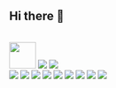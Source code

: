 ## Hi there 👋

<!--
**heloisa-cardillo/heloisa-cardillo** is a ✨ _special_ ✨ repository because its `README.md` (this file) appears on your GitHub profile.

Here are some ideas to get you started:

- 🔭 I’m currently working on ...
- 🌱 I’m currently learning ...
- 👯 I’m looking to collaborate on ...
- 🤔 I’m looking for help with ...
- 💬 Ask me about ...
- 📫 How to reach me: ...
- 😄 Pronouns: ...
- ⚡ Fun fact: ...
-->
<div style="display: inline_block"><br>
            <img src="" height="48" width="48" id="n8n"/>
            <img src="https://skillicons.dev/icons?i=kotlin" />
            <img src="https://skillicons.dev/icons?i=androidstudio" /> 
            <br>
            <img src="https://skillicons.dev/icons?i=python" />
            <img src="https://skillicons.dev/icons?i=mysql" />
            <img src="https://skillicons.dev/icons?i=git" />
            <img src="https://skillicons.dev/icons?i=css" />
            <img src="https://skillicons.dev/icons?i=html" />
            <img src="https://skillicons.dev/icons?i=github" />
            <img src="https://skillicons.dev/icons?i=figma" />
            <img src="https://skillicons.dev/icons?i=discord" />
            <img src="https://skillicons.dev/icons?i=windows" />
</div>
